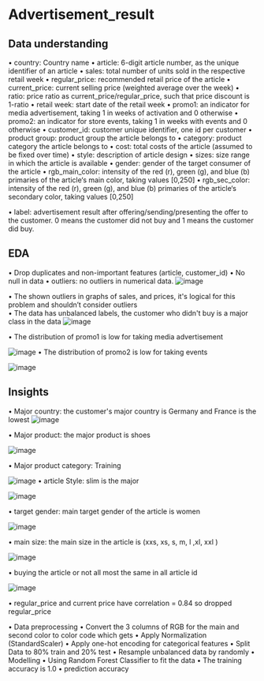 # Advertisement_result
##	Data understanding

•	country: Country name
•	article: 6-digit article number, as the unique identifier of an article
•	sales: total number of units sold in the respective retail week
•	regular_price: recommended retail price of the article
•	current_price: current selling price (weighted average over the week)
•	ratio: price ratio as current_price/regular_price, such that price discount is 1-ratio
•	retail week: start date of the retail week
•	promo1: an indicator for media advertisement, taking 1 in weeks of activation and 0 otherwise
•	promo2: an indicator for store events, taking 1 in weeks with events and 0 otherwise
•	customer_id: customer unique identifier, one id per customer
•	product group: product group the article belongs to
•	category: product category the article belongs to
•	cost: total costs of the article (assumed to be fixed over time)
•	style: description of article design
•	sizes: size range in which the article is available
•	gender: gender of the target consumer of the article
•	rgb_main_color: intensity of the red (r), green (g), and blue (b) primaries of the article‘s main color, taking values [0,250]
•	rgb_sec_color: intensity of the red (r), green (g), and blue (b) primaries of the article‘s secondary color, taking values [0,250]

•	label: advertisement result after offering/sending/presenting the offer to the customer. 0 means the customer did not buy and 1 means the customer did buy.  

##	EDA
•	Drop duplicates and non-important features (article, customer_id)
•	No null in data
•	outliers: no outliers in numerical data.
![image](https://github.com/doaa-sala7/Advertisement_Result/assets/61519327/11b0308c-7124-4745-911b-6e6e06218690)

•	The shown outliers in graphs of sales, and prices, it's logical for this problem and shouldn’t consider outliers  
•	The data has unbalanced labels, the customer who didn't buy is a major class in the data
![image](https://github.com/doaa-sala7/Advertisement_Result/assets/61519327/adb7f457-aa8a-4a2d-972f-50155807ccff)

•	The distribution of promo1 is low for taking media advertisement

![image](https://github.com/doaa-sala7/Advertisement_Result/assets/61519327/70cfb912-b654-41fa-82e0-83735de541de)
•	 The distribution of promo2 is low for taking events

![image](https://github.com/doaa-sala7/Advertisement_Result/assets/61519327/e944da07-2486-45d2-88a2-4e8f26fb87f6)



##	Insights
•	Major country: the customer's major country is Germany and France is the lowest
![image](https://github.com/doaa-sala7/Advertisement_Result/assets/61519327/e3a218d1-4f4a-43b4-b16d-54eb195a656d)


•	Major product: the major product is shoes

![image](https://github.com/doaa-sala7/Advertisement_Result/assets/61519327/f162f084-9208-4a7a-ab9e-18c28a6298ac)

•	Major product category: Training

![image](https://github.com/doaa-sala7/Advertisement_Result/assets/61519327/df9af7b5-f7cd-4796-bd69-534f1c3de3bb)
•	article Style: slim is the major

![image](https://github.com/doaa-sala7/Advertisement_Result/assets/61519327/a51f41df-edab-408a-8ab2-d8b3e3eb058e)

•	target gender: main target gender of the article is women

![image](https://github.com/doaa-sala7/Advertisement_Result/assets/61519327/50eb87b1-a335-443c-b383-ee38d61de802)

•	main size: the main size in the article is (xxs, xs, s, m, l ,xl, xxl )

 ![image](https://github.com/doaa-sala7/Advertisement_Result/assets/61519327/138a2591-a7f2-4136-ba20-d0468cf6e820)
 
•	buying the article or not all most the same in all article id

 ![image](https://github.com/doaa-sala7/Advertisement_Result/assets/61519327/da67f6f5-035a-4f04-bd70-2eb44f451d7c)
 
•	regular_price and current price have correlation = 0.84 so dropped  regular_price
 

•	Data preprocessing
•	Convert the 3 columns of RGB for the main and second color to color code which gets 
•	Apply Normalization (StandardScaler)
•	Apply one-hot encoding for categorical features
•	Split Data to 80% train and 20% test
•	Resample unbalanced data by randomly
•	Modelling
•	Using Random Forest Classifier to fit the data
•	The training accuracy is 1.0
•	prediction accuracy

